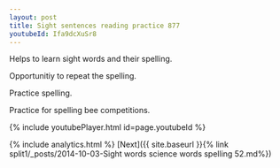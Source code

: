 ```yaml
---
layout: post
title: Sight sentences reading practice 877
youtubeId: Ifa9dcXuSr8
---
```

 
 
Helps to learn sight words and their spelling.

Opportunitiy to repeat the spelling. 

Practice spelling. 
 
Practice for spelling bee competitions. 
 
{% include youtubePlayer.html id=page.youtubeId %}
 
 
{% include analytics.html %} 
[Next]({{ site.baseurl }}{% link  split1/_posts/2014-10-03-Sight words science words spelling 52.md%})
 
